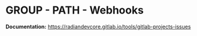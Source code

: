 # GROUP - PATH - Webhooks

**Documentation:** <https://radiandevcore.gitlab.io/tools/gitlab-projects-issues>
